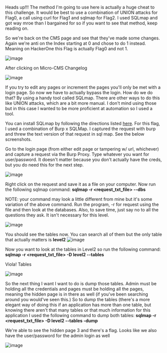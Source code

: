 Heads up!!! The method I'm going to use here is actually a huge cheat to this challenge. It would be best to use a combination of UNION attacks for Flag0, a call using curl for Flag1 and sqlmap for Flag2. I used SQLmap and got way mroe than I bargained for so if you want to see that method, keep reading on.


So we're back on the CMS page and see that they've made some changes. Again we're anti on the Index starting at 0 and chose to do 1 instead. Meaning on HackerOne this Flag is actually Flag0 and not 1.

![image](https://user-images.githubusercontent.com/113462727/194677573-ab4a4687-c872-4ccc-bb75-4a06e2e151e8.png)

After clicking on Micro-CMS Changelog

![image](https://user-images.githubusercontent.com/113462727/194678429-bc0bfd4a-588b-48ff-8a02-26e85bb7da69.png)

If you try to edit any pages or increment the pages you'll only be met with a login page. So now we have to actually bypass the login. How do we do that? By using a handy tool called SQLmap. There are other ways to do this like UNION attacks, which are a bit more manual. I don't mind using those but in this case I wanted to be more proficient at automation so I used a tool. 

You can install SQLmap by following the directions listed [here](https://sqlmap.org/). For this flag, I used a combination of Burp x SQLMap. I captured the request with burp and threw the text version of that request in sql map. See the below screenshots.


Go to the login page (from either edit page or tampering w/ url, whichever) and capture a request via the Burp Proxy. Type whatever you want for user/password. It doesn't matter because you don't actually have the creds, but you do need this for the next step.

![image](https://user-images.githubusercontent.com/113462727/194682523-2c49c61a-a3ed-470e-886b-e4af6bce650a.png)


Right click on the request and save it as a file on your computer. Now run the following sqlmap command: **sqlmap -r <request_txt_file> --dbs**

NOTE: your command may look a little different from mine but it's some variation of the above command. Run the program, -r for request using the file and then look at the databases. Also, to save time, just say no to all the questions they ask. It isn't necessary for this level.


![image](https://user-images.githubusercontent.com/113462727/194682606-643f6825-749d-4129-997d-3175ed1596fe.png)


You should see the tables now. You can search all of them but the only table that actually matters is **level2**
![image](https://user-images.githubusercontent.com/113462727/194683010-9bdb4edb-6101-4e4c-8ae9-7626b1e4b40d.png)


Now you want to look at the tables in Level2 so run the following command: **sqlmap -r <request_txt_file> -D level2 --tables**

Viola! Tables

![image](https://user-images.githubusercontent.com/113462727/194682960-e1f5d519-288c-478d-96e5-031959ec72b2.png)


So the next thing I want I want to do is dump those tables. Admin must be holding all the credentials and pages must be holding all the pages, meaning the hidden page is in there as well (if you've been searching around you would've seen this.) So to dump the tables (there's a more elegant way of doing this if an application has more than one table, but knowing there aren't that many tables or that much information for this application I used the following command to dump both tables:  **sqlmap -r <request_txt_file> -D level2 --tables -dump**


We're able to see the hidden page 3 and there's a flag. Looks like we also have the user/password for the admin login as well


![image](https://user-images.githubusercontent.com/113462727/194683808-adc2bbeb-0e0e-4fc8-a5e1-46376aa76213.png)

